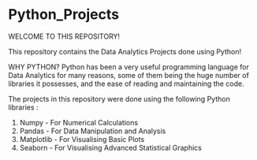 # Python_Projects
WELCOME TO THIS REPOSITORY!

This repository contains the Data Analytics Projects done using Python!

WHY PYTHON? 
Python has been a very useful programming language for Data Analytics for many reasons, some of them being the huge number of libraries it possesses, and the ease of reading and maintaining the code.

The projects in this repository were done using the following Python libraries :
1. Numpy - For Numerical Calculations
2. Pandas - For Data Manipulation and Analysis 
3. Matplotlib - For Visualising Basic Plots
4. Seaborn - For Visualising Advanced Statistical Graphics
  
